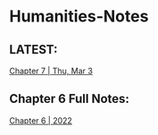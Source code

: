# Humanities-Notes

## LATEST:
[Chapter 7 | Thu, Mar 3](https://github.com/Uriasej/Humanities-Notes/blob/main/2nd%20Semester/Chapter-7/Chapter-7.md#tuesday-march-1-2022)

## Chapter 6 Full Notes:
[Chapter 6 | 2022](https://github.com/Uriasej/Humanities-Notes/blob/main/2nd%20Semester/Chapter-6/Chapter6-Full.md#the-gothic-and-the-rebrith-of-naturalism)
